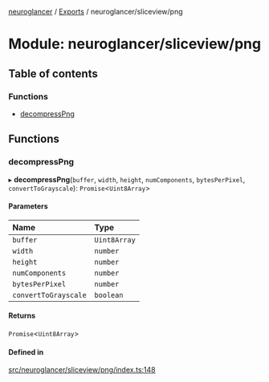 [neuroglancer](../README.md) / [Exports](../modules.md) / neuroglancer/sliceview/png

# Module: neuroglancer/sliceview/png

## Table of contents

### Functions

- [decompressPng](neuroglancer_sliceview_png.md#decompresspng)

## Functions

### decompressPng

▸ **decompressPng**(`buffer`, `width`, `height`, `numComponents`, `bytesPerPixel`, `convertToGrayscale`): `Promise`<`Uint8Array`\>

#### Parameters

| Name | Type |
| :------ | :------ |
| `buffer` | `Uint8Array` |
| `width` | `number` |
| `height` | `number` |
| `numComponents` | `number` |
| `bytesPerPixel` | `number` |
| `convertToGrayscale` | `boolean` |

#### Returns

`Promise`<`Uint8Array`\>

#### Defined in

[src/neuroglancer/sliceview/png/index.ts:148](https://github.com/ActiveBrainAtlas2/neuroglancer/blob/034b457d/src/neuroglancer/sliceview/png/index.ts#L148)
